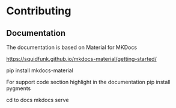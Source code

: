 # Contributing

## Documentation

The documentation is based on Material for MKDocs

https://squidfunk.github.io/mkdocs-material/getting-started/

pip install mkdocs-material

For support code section highlight in the documentation
pip install pygments

cd to docs
mkdocs serve